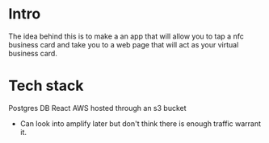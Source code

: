 # Intro
The idea behind this is to make a an app that will allow 
you to tap a nfc business card and take you to a web page 
that will act as your virtual business card.

# Tech stack
Postgres DB
React
AWS hosted through an s3 bucket
- Can look into amplify later but don't think there is enough traffic
warrant it.
